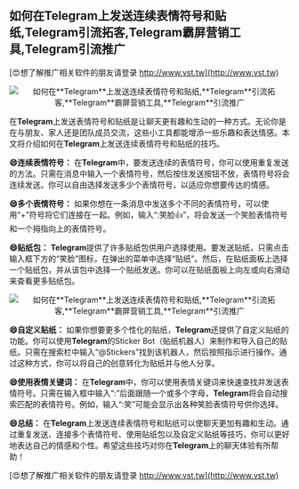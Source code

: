 ## **如何在**Telegram**上发送连续表情符号和贴纸,**Telegram**引流拓客,**Telegram**霸屏营销工具,**Telegram**引流推广**

[😍想了解推广相关软件的朋友请登录 http://www.vst.tw](http://www.vst.tw)

 <center><img src="https://vst.tw/MP4/tuiguang/png/3.png" alt="如何在**Telegram**上发送连续表情符号和贴纸,**Telegram**引流拓客,**Telegram**霸屏营销工具,**Telegram**引流推广"></center>

在**Telegram**上发送表情符号和贴纸是让聊天更有趣和生动的一种方式。无论你是在与朋友、家人还是团队成员交流，这些小工具都能增添一些乐趣和表达情感。本文将介绍如何在**Telegram**上发送连续表情符号和贴纸的技巧。

**😄连续表情符号：**
在**Telegram**中，要发送连续的表情符号，你可以使用重复发送的方法。只需在消息中输入一个表情符号，然后按住发送按钮不放，表情符号将会连续发送。你可以自由选择发送多少个表情符号，以适应你想要传达的情感。

**😄多个表情符号：**
如果你想在一条消息中发送多个不同的表情符号，可以使用“+”符号将它们连接在一起。例如，输入“:笑脸:+1:”，将会发送一个笑脸表情符号和一个拇指向上的表情符号。

**😄贴纸包：**
**Telegram**提供了许多贴纸包供用户选择使用。要发送贴纸，只需点击输入框下方的“笑脸”图标，在弹出的菜单中选择“贴纸”。然后，在贴纸面板上选择一个贴纸包，并从该包中选择一个贴纸发送。你可以在贴纸面板上向左或向右滑动来查看更多贴纸包。

 <center><img src="https://vst.tw/MP4/tuiguang/png/8.png" alt="如何在**Telegram**上发送连续表情符号和贴纸,**Telegram**引流拓客,**Telegram**霸屏营销工具,**Telegram**引流推广"></center>

**😄自定义贴纸：**
如果你想要更多个性化的贴纸，**Telegram**还提供了自定义贴纸的功能。你可以使用**Telegram**的Sticker Bot（贴纸机器人）来制作和导入自己的贴纸。只需在搜索栏中输入“@Stickers”找到该机器人，然后按照指示进行操作。通过这种方式，你可以将自己的创意转化为贴纸并与他人分享。

**😄使用表情关键词：**
在**Telegram**中，你可以使用表情关键词来快速查找并发送表情符号。只需在输入框中输入“:”后面跟随一个或多个字母，**Telegram**将会自动搜索匹配的表情符号。例如，输入“:笑”可能会显示出各种笑脸表情符号供你选择。

**😄总结：**
在**Telegram**上发送连续表情符号和贴纸可以使聊天更加有趣和生动。通过重复发送、连接多个表情符号、使用贴纸包以及自定义贴纸等技巧，你可以更好地表达自己的情感和个性。希望这些技巧对你在**Telegram**上的聊天体验有所帮助！

[😍想了解推广相关软件的朋友请登录 http://www.vst.tw](http://www.vst.tw)



